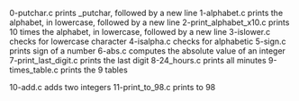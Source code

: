 0-putchar.c prints _putchar, followed by a new line
1-alphabet.c prints the alphabet, in lowercase, followed by a new line
2-print_alphabet_x10.c prints 10 times the alphabet, in lowercase, followed by a new line
3-islower.c checks for lowercase character
4-isalpha.c checks for alphabetic
5-sign.c prints sign of a number
6-abs.c computes the absolute value of an integer
7-print_last_digit.c prints the last digit
8-24_hours.c prints all minutes
9-times_table.c prints the 9 tables

10-add.c adds two integers
11-print_to_98.c prints to 98
